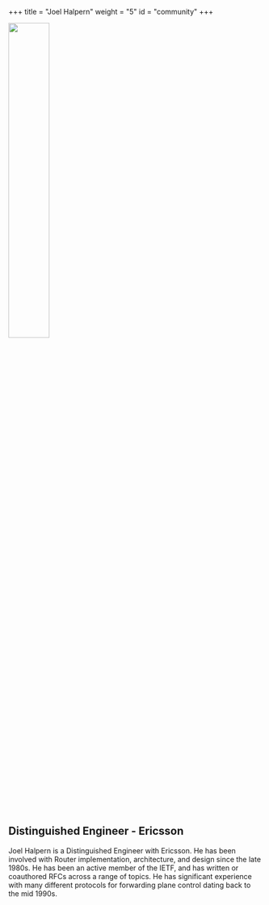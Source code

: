 +++
title = "Joel Halpern"
weight = "5"
id = "community"
+++

<img src="/img/jh.jpg" width=40% >

## Distinguished Engineer - Ericsson

Joel Halpern is a Distinguished Engineer with Ericsson. He has been involved
with Router implementation, architecture, and design since the late 1980s. He
has been an active member of the IETF, and has written or coauthored RFCs
across a range of topics. He has significant experience with many different
protocols for forwarding plane control dating back to the mid 1990s.